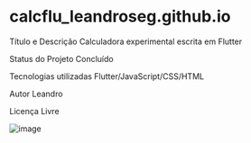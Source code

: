 # calcflu_leandroseg.github.io


Título e Descrição
Calculadora experimental escrita em Flutter


Status do Projeto
Concluído


Tecnologias utilizadas
Flutter/JavaScript/CSS/HTML

Autor
Leandro

Licença
Livre


![image](https://github.com/LeandroSeg/calcflu_leandroseg.github.io/assets/10273131/7298a431-c383-4aca-bfcd-9049c000f056)
